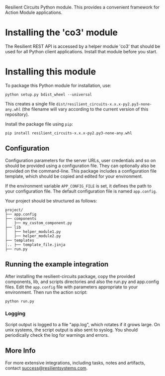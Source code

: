 Resilient Circuits Python module.  This provides a convenient framework for
Action Module applications.

Installing the 'co3' module
===========================

The Resilient REST API is accessed by a helper module 'co3' that should be
used for all Python client applications.  Install that module before you start.

Installing this module
======================

To package this Python module for installation, use:

    python setup.py bdist_wheel --universal

This creates a single file `dist/resilient_circuits-x.x.x-py2.py3-none-any.whl`
(the filename will vary according to the current version of this repository).

Install the package file using `pip`:

    pip install resilient_circuits-x.x.x-py2.py3-none-any.whl


## Configuration

Configuration parameters for the server URLs, user credentials and so on
should be provided using a configuration file.  They can optionally also
be provided on the command-line.  This package includes a configuration
file template, which should be copied and edited for your environment.

If the environment variable `APP_CONFIG_FILE` is set, it defines the path
to your configuration file.  The default configuration file is named `app.config`.

Your project should be structured as follows:
```
project/
├── app.config
├── components
│   ├── my_custom_component.py
├── lib
│   ├── helper_module1.py
│   ├── helper_module2.py
├── templates
|.. ├── template_file.jinja
├── run.py
```

## Running the example integration

After installing the resilient-circuits package, copy the provided components, lib, and scripts directories and also the run.py and app.config files.
Edit the `app.config` file with parameters appropriate to your environment.
Then run the action script:

    python run.py


### Logging

Script output is logged to a file "app.log", which rotates if it grows large.
On unix systems, the script output is also sent to syslog.
You should periodically check the log for warnings and errors.


## More Info

For more extensive integrations, including tasks, notes and artifacts,
contact [success@resilientsystems.com](success@resilientsystems.com).
